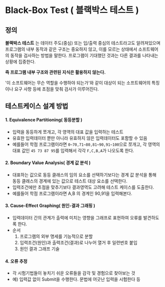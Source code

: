 # Black-Box Test ( 블랙박스 테스트 )

## 정의
**블랙박스 테스트** 는 데이터 주도(중심) 또는 입/출력 중심의 테스트라고도 알려져있으며  
프로그램의 내부 동작과 같은 구조는 중요하지 않고, 이를 모르는 상태에서 소프트웨어의 동작을 검사하는 방법을 말한다.
프로그램이 기대했던 것과는 다른 결과를 나타내는 상황에 집중한다.

**즉 프로그램 내부 구조와 관련된 지식은 활용하지 않는다.**

'이 소프트웨어는 무슨 역할을 수행하야 되는가'와 같이 대상이 되는 소프트웨어의 특징이나 요구 사항 등에 초점을 맞춰 검사가 이루어진다.

## 테스트케이스 설계 방법

#### 1. Equivalence Partitioning( 동등분할 )
  - 입력을 동등하게 쪼개고, 각 영역의 대표 값을 입력하는 테스트
  - 유효한 입력데이터 뿐만 아니라 유효하지 않은 입력데이터도 포함할 수 있음
  - 예를들어 학점 프로그램이라면 `0~70,71~80,81~90,91~100`으로 쪼개고,
  각 영역의 대표 값인 `45 73 87 95`를 입력해서 각각 `F,C,B,A`가 나오도록 한다.

#### 2. Boundary Value Analysis( 경계 값 분석 )
  - 대표하는 값으로 동등 클래스의 임의 요소를 선택하기보다는 경계 값 분석을 통해 동등 클래스의 경계에 있는 값으로 테스트 대상 요소를 선택한다.
  - 입력조건에만 초점을 맞추기보다 결과영역도 고려해 테스트 케이스를 도출한다.
  - 예를들어 학점 프로그램이라면 A,B 의 경계인 90,91을 입력해본다.
#### 3. Cause-Effect Graphing( 원인-결과 그래핑 )
  - 입력데이터 간의 관계가 출력에 미치는 영향을 그래프로 표현하여 오류를 발견하도록 한다.
  - 순서
    1. 프로그램의 외부 명세를 기능적으로 분할
    2. 입력조건(원인)과 출력조건(결과)로 나누어 열거 후 일련번호 붙입
    3. 원인 결과 그래프 기술
#### 4. 오류 추정
  - 각 시험기법들이 놓치기 쉬운 오류들을 감각 및 경험으로 찾아보는 것
  - 예) 입력값 없이 Submit을 수행한다.
    문법에 어긋난 입력을 시험한다 등

